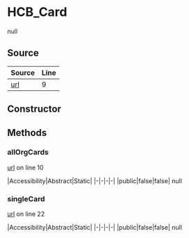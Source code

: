 # HCB_Card

null
## Source
|Source|Line|
|-|-|
|[url](https://github.com/devramsean0/hcb.js/blob/7184b62/src/api_endpoints/card.ts#L9)|9|
## Constructor
## Methods
### allOrgCards
[url](https://github.com/devramsean0/hcb.js/blob/7184b62/src/api_endpoints/card.ts#L10) on line 10  

|Accessibility|Abstract|Static|
|-|-|-|-|
|public|false|false|
null

### singleCard
[url](https://github.com/devramsean0/hcb.js/blob/7184b62/src/api_endpoints/card.ts#L22) on line 22  

|Accessibility|Abstract|Static|
|-|-|-|-|
|public|false|false|
null
